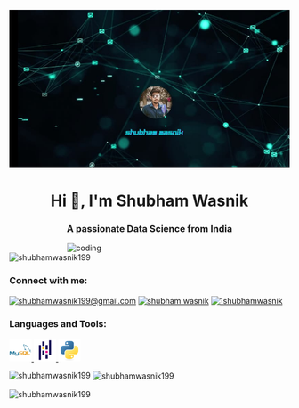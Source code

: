 ![logo](https://github.com/shubhamwasnik199/shubhamwasnik199/blob/main/github%20banner.jpeg)
<h1 align="center">Hi 👋, I'm Shubham Wasnik</h1>
<h3 align="center">A passionate Data Science from India</h3>

<img align="right" alt="coding" width="400" src="https://user-images.githubusercontent.com/55389276/140866485-8fb1c876-9a8f-4d6a-98dc-08c4981eaf70.gif">

<p align="left"> <img src="https://komarev.com/ghpvc/?username=shubhamwasnik199&label=Profile%20views&color=0e75b6&style=flat" alt="shubhamwasnik199" /> </p>

<h3 align="left">Connect with me:</h3>
<p align="left">
<a href="https://linkedin.com/in/shubhamwasnik199@gmail.com" target="blank"><img align="center" src="https://raw.githubusercontent.com/rahuldkjain/github-profile-readme-generator/master/src/images/icons/Social/linked-in-alt.svg" alt="shubhamwasnik199@gmail.com" height="30" width="40" /></a>
<a href="https://fb.com/shubham wasnik" target="blank"><img align="center" src="https://raw.githubusercontent.com/rahuldkjain/github-profile-readme-generator/master/src/images/icons/Social/facebook.svg" alt="shubham wasnik" height="30" width="40" /></a>
<a href="https://instagram.com/1shubhamwasnik" target="blank"><img align="center" src="https://raw.githubusercontent.com/rahuldkjain/github-profile-readme-generator/master/src/images/icons/Social/instagram.svg" alt="1shubhamwasnik" height="30" width="40" /></a>
</p>

<h3 align="left">Languages and Tools:</h3>
<p align="left"> <a href="https://www.mysql.com/" target="_blank" rel="noreferrer"> <img src="https://raw.githubusercontent.com/devicons/devicon/master/icons/mysql/mysql-original-wordmark.svg" alt="mysql" width="40" height="40"/> </a> <a href="https://pandas.pydata.org/" target="_blank" rel="noreferrer"> <img src="https://raw.githubusercontent.com/devicons/devicon/2ae2a900d2f041da66e950e4d48052658d850630/icons/pandas/pandas-original.svg" alt="pandas" width="40" height="40"/> </a> <a href="https://www.python.org" target="_blank" rel="noreferrer"> <img src="https://raw.githubusercontent.com/devicons/devicon/master/icons/python/python-original.svg" alt="python" width="40" height="40"/> </a> </p>

<p><img align="left" src="https://github-readme-stats.vercel.app/api/top-langs?username=shubhamwasnik199&show_icons=true&locale=en&layout=compact" alt="shubhamwasnik199" /></p>

<p>&nbsp;<img align="center" src="https://github-readme-stats.vercel.app/api?username=shubhamwasnik199&show_icons=true&locale=en" alt="shubhamwasnik199" /></p>

<p><img align="center" src="https://github-readme-streak-stats.herokuapp.com/?user=shubhamwasnik199&" alt="shubhamwasnik199" /></p>
